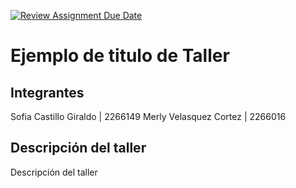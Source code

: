 [![Review Assignment Due Date](https://classroom.github.com/assets/deadline-readme-button-22041afd0340ce965d47ae6ef1cefeee28c7c493a6346c4f15d667ab976d596c.svg)](https://classroom.github.com/a/kKWtV-CB)
# Ejemplo de titulo de Taller

## Integrantes

Sofia Castillo Giraldo | 2266149
Merly Velasquez Cortez | 2266016 

## Descripción del taller

Descripción del taller
